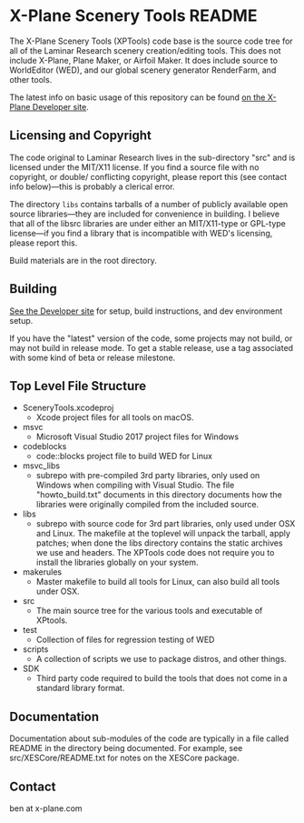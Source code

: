X-Plane Scenery Tools README
====================================================================

The X-Plane Scenery Tools (XPTools) code base is the source code tree for all 
of the Laminar Research scenery creation/editing tools. This does not 
include X-Plane, Plane Maker, or Airfoil Maker.  It does include source to WorldEditor (WED),
and our global scenery generator RenderFarm, and other tools.

The latest info on basic usage of this repository can be found [on the X-Plane
Developer site](https://developer.x-plane.com/code/).


Licensing and Copyright
-------------------------------------------------------------------------------

The code original to Laminar Research lives in the sub-directory "src" and is licensed
under the MIT/X11 license.  If you find a source file with no copyright, or double/
conflicting copyright, please report this (see contact info below)—this is 
probably a clerical error.

The directory `libs` contains tarballs of a number of publicly available open
source libraries—they are included for convenience in building.  I believe
that all of the libsrc libraries are under either an MIT/X11-type or GPL-type
license—if you find a library that is incompatible with WED's licensing,
please report this.

Build materials are in the root directory.

Building
-------------------------------------------------------------------------------

[See the Developer site](https://developer.x-plane.com/code/) for setup,
build instructions, and dev environment setup.

If you have the "latest" version of the code, some projects may not build,
or may not build in release mode.  To get a stable release, use a tag 
associated with some kind of beta or release milestone.

Top Level File Structure
-------------------------------------------------------------------------------

- SceneryTools.xcodeproj
    - Xcode project files for all tools on macOS.
- msvc
    - Microsoft Visual Studio 2017 project files for Windows
- codeblocks
    - code::blocks project file to build WED for Linux
- msvc_libs
    - subrepo with pre-compiled 3rd party libraries, only used on Windows when compiling with Visual Studio. 
       The file "howto_build.txt" documents in this directory documents how the
       libraries were originally compiled from the included source.
- libs
    - subrepo with source code for 3rd part libraries, only used under OSX and Linux. 
      The makefile at the toplevel will unpack the tarball, apply patches; when done
      the libs directory contains the static archives we use and headers. The
      XPTools code does not require you to install the libraries globally on your system.
- makerules
    - Master makefile to build all tools for Linux, can also build all tools under OSX.
- src
    - The main source tree for the various tools and executable of XPtools.
- test
    - Collection of files for regression testing of WED
- scripts
    - A collection of scripts we use to package distros, and other things.
- SDK
    - Third party code required to build the tools that does not come in
      a standard library format.


Documentation
-------------------------------------------------------------------------------

Documentation about sub-modules of the code are typically in a file called
README in the directory being documented.  For example, 
see src/XESCore/README.txt for notes on the XESCore package.

Contact
-------------------------------------------------------------------------------

ben at x-plane.com
